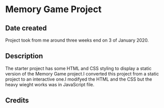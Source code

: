 # Memory Game Project

## Date created
Project took from me around three weeks end on 3 of January 2020. 

## Description
The starter project has some HTML and CSS styling to display a static version of the Memory Game project.I converted this project from a static project to an interactive one.I modifyed the HTML and the CSS but the heavy wieght works was in JavaScript file.

## Credits


